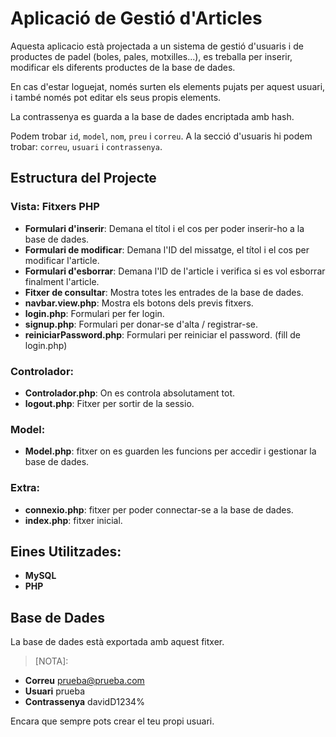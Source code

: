 # Aplicació de Gestió d'Articles

Aquesta aplicacio està projectada a un sistema de gestió d'usuaris i de productes de padel (boles, pales, motxilles...), es treballa per inserir, modificar els diferents 
productes de la base de dades.

En cas d'estar loguejat, només surten els elements pujats per aquest usuari, i també només pot editar els seus propis elements.

La contrassenya es guarda a la base de dades encriptada amb hash.

Podem trobar `id`, `model`, `nom`, `preu` i `correu`.
A la secció d'usuaris hi podem trobar: `correu`, `usuari` i `contrassenya`.

## Estructura del Projecte

### Vista: Fitxers PHP

- **Formulari d'inserir**: Demana el títol i el cos per poder inserir-ho a la base de dades.
- **Formulari de modificar**: Demana l'ID del missatge, el títol i el cos per modificar l'article.
- **Formulari d'esborrar**: Demana l'ID de l'article i verifica si es vol esborrar finalment l'article.
- **Fitxer de consultar**: Mostra totes les entrades de la base de dades.
- **navbar.view.php**: Mostra els botons dels previs fitxers.
- **login.php**: Formulari per fer login.
- **signup.php**: Formulari per donar-se d'alta / registrar-se.
- **reiniciarPassword.php**: Formulari per reiniciar el password. (fill de login.php)

### Controlador: 
 - **Controlador.php**: On es controla absolutament tot.
 - **logout.php**: Fitxer per sortir de la sessio.
   
### Model:
- **Model.php**: fitxer on es guarden les funcions per accedir i gestionar la base de dades.

### Extra: 
- **connexio.php**: fitxer per poder connectar-se a la base de dades.
- **index.php**: fitxer inicial.
## Eines Utilitzades:
- **MySQL**
- **PHP**

## Base de Dades

La base de dades està exportada amb aquest fitxer.

>[NOTA]:
- **Correu** prueba@prueba.com
- **Usuari** prueba
- **Contrassenya** davidD1234%

Encara que sempre pots crear el teu propi usuari.



